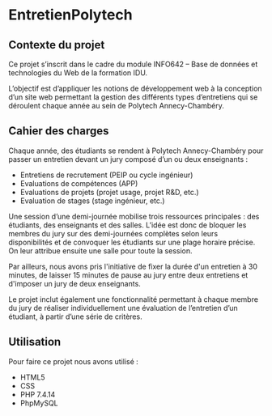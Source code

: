 # EntretienPolytech

## Contexte du projet

Ce projet s’inscrit dans le cadre du module INFO642 – Base de données et technologies du Web de la formation IDU.

L’objectif est d’appliquer les notions de développement web à la conception d’un site web permettant la gestion des différents types d’entretiens qui se déroulent chaque année au sein de Polytech Annecy-Chambéry.

## Cahier des charges

Chaque année, des étudiants se rendent à Polytech Annecy-Chambéry pour passer un entretien devant un jury composé d’un ou deux enseignants :

- Entretiens de recrutement (PEIP ou cycle ingénieur)
- Evaluations de compétences (APP)
- Evaluations de projets (projet usage, projet R&D, etc.)
- Evaluation de stages (stage ingénieur, etc.)

Une session d’une demi-journée mobilise trois ressources principales : des étudiants, des enseignants et des salles. L’idée est donc de bloquer les membres du jury sur des demi-journées complètes selon leurs disponibilités et de convoquer les étudiants sur une plage horaire précise. On leur attribue ensuite une salle pour toute la session.

Par ailleurs, nous avons pris l'initiative de fixer la durée d'un entretien à 30 minutes, de laisser 15 minutes de pause au jury entre deux entretiens et d'imposer un jury de deux enseignants.

Le projet inclut également une fonctionnalité permettant à chaque membre du jury de réaliser individuellement une évaluation de l’entretien d’un étudiant, à partir d’une série de critères.

## Utilisation

Pour faire ce projet nous avons utilisé :
- HTML5
- CSS
- PHP 7.4.14
- PhpMySQL
